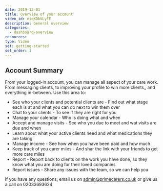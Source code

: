 ```yaml
---
date: 2019-12-01
title: Overview of your account
video_id: eiqXDbVLyFE
description: General overview
categories:
  - dashboard-overview
resources:
type: Video
set: getting-started
set_order: 1
---
```


## Account Summary

From your logged-in account, you can manage all aspect of your care work. From messaging clients, to improving your profile to win more clients,, and everything in-between. Use this area to:
 - See who your clients and potential clients are - Find out what stage each is at and what you can do next to win them over
 - Chat to your clients - To see if they are right for you
 - Manage your calendar - Who is doing what and when
 - Accept and manage visits - See who you due to meet and wat visits are due and when
 - Learn about what your active clients need and what medications they are taking
 - Manage income - See how when you have been paid and how much
 - Keep track of you carer miles - And shar the link with your friends to get more care miles
 - Report - Report back to clients on the work you have done, so they know what you are doing for their loved companies
 - Report issues - Share any issues with the team, so we can help you

If you have any questions, email us on admin@primecarers.co.uk or give us a call on 02033693624
